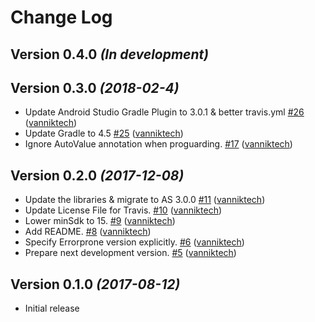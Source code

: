 # Change Log

Version 0.4.0 *(In development)*
--------------------------------

Version 0.3.0 *(2018-02-4)*
---------------------------

- Update Android Studio Gradle Plugin to 3.0.1 & better travis.yml [\#26](https://github.com/vanniktech/RxPermission/pull/26) ([vanniktech](https://github.com/vanniktech))
- Update Gradle to 4.5 [\#25](https://github.com/vanniktech/RxPermission/pull/25) ([vanniktech](https://github.com/vanniktech))
- Ignore AutoValue annotation when proguarding. [\#17](https://github.com/vanniktech/RxPermission/pull/17) ([vanniktech](https://github.com/vanniktech))

Version 0.2.0 *(2017-12-08)*
----------------------------

- Update the libraries & migrate to AS 3.0.0 [\#11](https://github.com/vanniktech/RxPermission/pull/11) ([vanniktech](https://github.com/vanniktech))
- Update License File for Travis. [\#10](https://github.com/vanniktech/RxPermission/pull/10) ([vanniktech](https://github.com/vanniktech))
- Lower minSdk to 15. [\#9](https://github.com/vanniktech/RxPermission/pull/9) ([vanniktech](https://github.com/vanniktech))
- Add README. [\#8](https://github.com/vanniktech/RxPermission/pull/8) ([vanniktech](https://github.com/vanniktech))
- Specify Errorprone version explicitly. [\#6](https://github.com/vanniktech/RxPermission/pull/6) ([vanniktech](https://github.com/vanniktech))
- Prepare next development version. [\#5](https://github.com/vanniktech/RxPermission/pull/5) ([vanniktech](https://github.com/vanniktech))

Version 0.1.0 *(2017-08-12)*
----------------------------

- Initial release